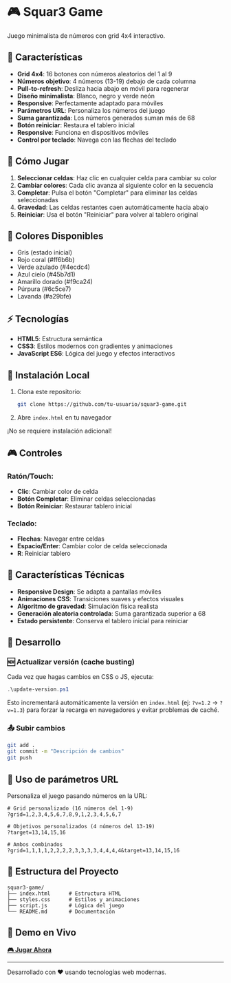 # 🎮 Squar3 Game

Juego minimalista de números con grid 4x4 interactivo.

## 🌟 Características

- **Grid 4x4**: 16 botones con números aleatorios del 1 al 9
- **Números objetivo**: 4 números (13-19) debajo de cada columna
- **Pull-to-refresh**: Desliza hacia abajo en móvil para regenerar
- **Diseño minimalista**: Blanco, negro y verde neón
- **Responsive**: Perfectamente adaptado para móviles
- **Parámetros URL**: Personaliza los números del juego
- **Suma garantizada**: Los números generados suman más de 68
- **Botón reiniciar**: Restaura el tablero inicial
- **Responsive**: Funciona en dispositivos móviles
- **Control por teclado**: Navega con las flechas del teclado

## 🎯 Cómo Jugar

1. **Seleccionar celdas**: Haz clic en cualquier celda para cambiar su color
2. **Cambiar colores**: Cada clic avanza al siguiente color en la secuencia
3. **Completar**: Pulsa el botón "Completar" para eliminar las celdas seleccionadas
4. **Gravedad**: Las celdas restantes caen automáticamente hacia abajo
5. **Reiniciar**: Usa el botón "Reiniciar" para volver al tablero original

## 🎨 Colores Disponibles

- Gris (estado inicial)
- Rojo coral (#ff6b6b)
- Verde azulado (#4ecdc4)
- Azul cielo (#45b7d1)
- Amarillo dorado (#f9ca24)
- Púrpura (#6c5ce7)
- Lavanda (#a29bfe)

## ⚡ Tecnologías

- **HTML5**: Estructura semántica
- **CSS3**: Estilos modernos con gradientes y animaciones
- **JavaScript ES6**: Lógica del juego y efectos interactivos

## 🚀 Instalación Local

1. Clona este repositorio:
   ```bash
   git clone https://github.com/tu-usuario/squar3-game.git
   ```

2. Abre `index.html` en tu navegador

¡No se requiere instalación adicional!

## 🎮 Controles

### Ratón/Touch:
- **Clic**: Cambiar color de celda
- **Botón Completar**: Eliminar celdas seleccionadas
- **Botón Reiniciar**: Restaurar tablero inicial

### Teclado:
- **Flechas**: Navegar entre celdas
- **Espacio/Enter**: Cambiar color de celda seleccionada
- **R**: Reiniciar tablero

## 📱 Características Técnicas

- **Responsive Design**: Se adapta a pantallas móviles
- **Animaciones CSS**: Transiciones suaves y efectos visuales
- **Algoritmo de gravedad**: Simulación física realista
- **Generación aleatoria controlada**: Suma garantizada superior a 68
- **Estado persistente**: Conserva el tablero inicial para reiniciar

## 🔧 Desarrollo

### 🆕 Actualizar versión (cache busting)
Cada vez que hagas cambios en CSS o JS, ejecuta:

```powershell
.\update-version.ps1
```

Esto incrementará automáticamente la versión en `index.html` (ej: `?v=1.2` → `?v=1.3`) para forzar la recarga en navegadores y evitar problemas de caché.

### 📤 Subir cambios
```bash
git add .
git commit -m "Descripción de cambios"
git push
```

## 🎯 Uso de parámetros URL

Personaliza el juego pasando números en la URL:

```
# Grid personalizado (16 números del 1-9)
?grid=1,2,3,4,5,6,7,8,9,1,2,3,4,5,6,7

# Objetivos personalizados (4 números del 13-19)
?target=13,14,15,16

# Ambos combinados
?grid=1,1,1,1,2,2,2,2,3,3,3,3,4,4,4,4&target=13,14,15,16
```

## 🔧 Estructura del Proyecto

```
squar3-game/
├── index.html      # Estructura HTML
├── styles.css      # Estilos y animaciones
├── script.js       # Lógica del juego
└── README.md       # Documentación
```

## 🎉 Demo en Vivo

[**🎮 Jugar Ahora**](https://tu-usuario.github.io/squar3-game/)

---

Desarrollado con ❤️ usando tecnologías web modernas.